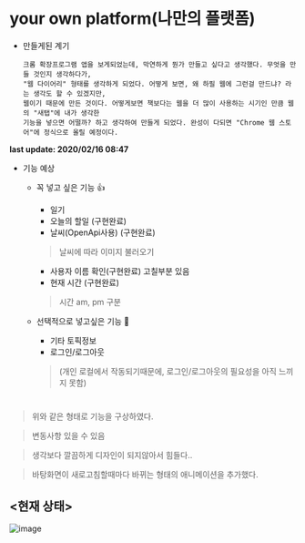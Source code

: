 # your own platform(나만의 플랫폼)

+ 만들게된 계기
                  
      크롬 확장프로그램 앱을 보게되었는데, 막연하게 뭔가 만들고 싶다고 생각했다. 무엇을 만들 것인지 생각하다가, 
      "웹 다이어리" 형태를 생각하게 되었다. 어떻게 보면, 왜 하필 웹에 그런걸 만드냐? 라는 생각도 할 수 있겠지만, 
      웹이기 때문에 만든 것이다. 어떻게보면 책보다는 웹을 더 많이 사용하는 시기인 만큼 웹의 "새탭"에 내가 생각한 
      기능을 넣으면 어떨까? 하고 생각하여 만들게 되었다. 완성이 다되면 "Chrome 웹 스토어"에 정식으로 올릴 예정이다. 


**last update: 2020/02/16 08:47**

+ 기능 예상
     + 꼭 넣고 싶은 기능 👍
       + 일기
       + 오늘의 할일 (구현완료)
       + 날씨(OpenApi사용) (구현완료)
        > 날씨에 따라 이미지 불러오기
       + 사용자 이름 확인(구현완료) 고칠부분 있음
       + 현재 시간 (구현완료)
        > 시간 am, pm 구분
       
     + 선택적으로 넣고싶은 기능 📝
       + 기타 토픽정보 
       + 로그인/로그아웃
        > (개인 로컬에서 작동되기때문에, 로그인/로그아웃의 필요성을 아직 느끼지 못함)
        
#

> 위와 같은 형태로 기능을 구상하였다.

> 변동사항 있을 수 있음

> 생각보다 깔끔하게 디자인이 되지않아서 힘들다..

> 바탕화면이 새로고침할때마다 바뀌는 형태의 애니메이션을 추가했다.

## <현재 상태>

![image](https://user-images.githubusercontent.com/50985723/74604041-6fbfa500-50fd-11ea-82a2-5d4ea78325ac.png)